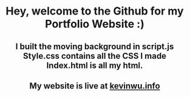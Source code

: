 <div align="center">
  <h1>Hey, welcome to the Github for my Portfolio Website :)</h1>
  <h2>I built the moving background in script.js</br>Style.css contains all the CSS I made</br>Index.html is all my html.</h2>
  <h2>My website is live at <a href="https://kevinwu.info">kevinwu.info</a></h2>
<div>
